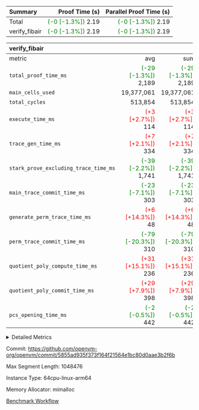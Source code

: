 | Summary | Proof Time (s) | Parallel Proof Time (s) |
|:---|---:|---:|
| Total | <span style='color: green'>(-0 [-1.3%])</span> 2.19 | <span style='color: green'>(-0 [-1.3%])</span> 2.19 |
| verify_fibair | <span style='color: green'>(-0 [-1.3%])</span> 2.19 | <span style='color: green'>(-0 [-1.3%])</span> 2.19 |


| verify_fibair |||||
|:---|---:|---:|---:|---:|
|metric|avg|sum|max|min|
| `total_proof_time_ms ` | <span style='color: green'>(-29 [-1.3%])</span> 2,189 | <span style='color: green'>(-29 [-1.3%])</span> 2,189 | <span style='color: green'>(-29 [-1.3%])</span> 2,189 | <span style='color: green'>(-29 [-1.3%])</span> 2,189 |
| `main_cells_used     ` |  19,377,061 |  19,377,061 |  19,377,061 |  19,377,061 |
| `total_cycles        ` |  513,854 |  513,854 |  513,854 |  513,854 |
| `execute_time_ms     ` | <span style='color: red'>(+3 [+2.7%])</span> 114 | <span style='color: red'>(+3 [+2.7%])</span> 114 | <span style='color: red'>(+3 [+2.7%])</span> 114 | <span style='color: red'>(+3 [+2.7%])</span> 114 |
| `trace_gen_time_ms   ` | <span style='color: red'>(+7 [+2.1%])</span> 334 | <span style='color: red'>(+7 [+2.1%])</span> 334 | <span style='color: red'>(+7 [+2.1%])</span> 334 | <span style='color: red'>(+7 [+2.1%])</span> 334 |
| `stark_prove_excluding_trace_time_ms` | <span style='color: green'>(-39 [-2.2%])</span> 1,741 | <span style='color: green'>(-39 [-2.2%])</span> 1,741 | <span style='color: green'>(-39 [-2.2%])</span> 1,741 | <span style='color: green'>(-39 [-2.2%])</span> 1,741 |
| `main_trace_commit_time_ms` | <span style='color: green'>(-23 [-7.1%])</span> 303 | <span style='color: green'>(-23 [-7.1%])</span> 303 | <span style='color: green'>(-23 [-7.1%])</span> 303 | <span style='color: green'>(-23 [-7.1%])</span> 303 |
| `generate_perm_trace_time_ms` | <span style='color: red'>(+6 [+14.3%])</span> 48 | <span style='color: red'>(+6 [+14.3%])</span> 48 | <span style='color: red'>(+6 [+14.3%])</span> 48 | <span style='color: red'>(+6 [+14.3%])</span> 48 |
| `perm_trace_commit_time_ms` | <span style='color: green'>(-79 [-20.3%])</span> 310 | <span style='color: green'>(-79 [-20.3%])</span> 310 | <span style='color: green'>(-79 [-20.3%])</span> 310 | <span style='color: green'>(-79 [-20.3%])</span> 310 |
| `quotient_poly_compute_time_ms` | <span style='color: red'>(+31 [+15.1%])</span> 236 | <span style='color: red'>(+31 [+15.1%])</span> 236 | <span style='color: red'>(+31 [+15.1%])</span> 236 | <span style='color: red'>(+31 [+15.1%])</span> 236 |
| `quotient_poly_commit_time_ms` | <span style='color: red'>(+29 [+7.9%])</span> 398 | <span style='color: red'>(+29 [+7.9%])</span> 398 | <span style='color: red'>(+29 [+7.9%])</span> 398 | <span style='color: red'>(+29 [+7.9%])</span> 398 |
| `pcs_opening_time_ms ` | <span style='color: green'>(-2 [-0.5%])</span> 442 | <span style='color: green'>(-2 [-0.5%])</span> 442 | <span style='color: green'>(-2 [-0.5%])</span> 442 | <span style='color: green'>(-2 [-0.5%])</span> 442 |



<details>
<summary>Detailed Metrics</summary>

|  | verify_program_compile_ms | total_cells | stark_prove_excluding_trace_time_ms | quotient_poly_compute_time_ms | quotient_poly_commit_time_ms | perm_trace_commit_time_ms | pcs_opening_time_ms | main_trace_commit_time_ms |
| --- | --- | --- | --- | --- | --- | --- | --- |
|  | 5 | 65,536 | 63 | 3 | 14 | 0 | 32 | 13 | 

| air_name | rows | quotient_deg | main_cols | interactions | constraints | cells |
| --- | --- | --- | --- | --- | --- | --- |
| AccessAdapterAir<2> |  | 4 |  | 5 | 11 |  | 
| AccessAdapterAir<4> |  | 4 |  | 5 | 11 |  | 
| AccessAdapterAir<8> |  | 4 |  | 5 | 11 |  | 
| FibonacciAir | 32,768 | 1 | 2 |  | 5 | 65,536 | 
| FriReducedOpeningAir |  | 4 |  | 31 | 53 |  | 
| NativePoseidon2Air<BabyBearParameters>, 1> |  | 4 |  | 176 | 555 |  | 
| PhantomAir |  | 4 |  | 3 | 4 |  | 
| ProgramAir |  | 1 |  | 1 | 4 |  | 
| VariableRangeCheckerAir |  | 1 |  | 1 | 4 |  | 
| VmAirWrapper<BranchNativeAdapterAir, BranchEqualCoreAir<1> |  | 4 |  | 11 | 20 |  | 
| VmAirWrapper<JalNativeAdapterAir, JalCoreAir> |  | 4 |  | 7 | 6 |  | 
| VmAirWrapper<NativeAdapterAir<2, 0>, PublicValuesCoreAir> |  | 4 |  | 11 | 22 |  | 
| VmAirWrapper<NativeAdapterAir<2, 1>, FieldArithmeticCoreAir> |  | 4 |  | 15 | 23 |  | 
| VmAirWrapper<NativeLoadStoreAdapterAir<1>, NativeLoadStoreCoreAir<1> |  | 4 |  | 15 | 17 |  | 
| VmAirWrapper<NativeLoadStoreAdapterAir<4>, NativeLoadStoreCoreAir<4> |  | 4 |  | 15 | 17 |  | 
| VmAirWrapper<NativeVectorizedAdapterAir<4>, FieldExtensionCoreAir> |  | 4 |  | 15 | 23 |  | 
| VmConnectorAir |  | 4 |  | 3 | 8 |  | 
| VolatileBoundaryAir |  | 4 |  | 4 | 16 |  | 

| group | trace_gen_time_ms | total_proof_time_ms | total_cycles | total_cells | stark_prove_excluding_trace_time_ms | quotient_poly_compute_time_ms | quotient_poly_commit_time_ms | perm_trace_commit_time_ms | pcs_opening_time_ms | main_trace_commit_time_ms | main_cells_used | generate_perm_trace_time_ms | execute_time_ms |
| --- | --- | --- | --- | --- | --- | --- | --- | --- | --- | --- | --- | --- | --- |
| verify_fibair | 334 | 2,189 | 513,854 | 44,140,184 | 1,741 | 236 | 398 | 310 | 442 | 303 | 19,377,061 | 48 | 114 | 

| group | air_name | rows | prep_cols | perm_cols | main_cols | cells |
| --- | --- | --- | --- | --- | --- | --- |
| verify_fibair | AccessAdapterAir<2> | 65,536 |  | 12 | 11 | 1,507,328 | 
| verify_fibair | AccessAdapterAir<4> | 32,768 |  | 12 | 13 | 819,200 | 
| verify_fibair | AccessAdapterAir<8> | 128 |  | 12 | 17 | 3,712 | 
| verify_fibair | FriReducedOpeningAir | 1,024 |  | 36 | 26 | 63,488 | 
| verify_fibair | NativePoseidon2Air<BabyBearParameters>, 1> | 16,384 |  | 216 | 399 | 10,076,160 | 
| verify_fibair | PhantomAir | 16,384 |  | 8 | 6 | 229,376 | 
| verify_fibair | ProgramAir | 8,192 |  | 8 | 10 | 147,456 | 
| verify_fibair | VariableRangeCheckerAir | 262,144 | 2 | 8 | 1 | 2,359,296 | 
| verify_fibair | VmAirWrapper<BranchNativeAdapterAir, BranchEqualCoreAir<1> | 131,072 |  | 16 | 23 | 5,111,808 | 
| verify_fibair | VmAirWrapper<JalNativeAdapterAir, JalCoreAir> | 16,384 |  | 12 | 10 | 360,448 | 
| verify_fibair | VmAirWrapper<NativeAdapterAir<2, 1>, FieldArithmeticCoreAir> | 262,144 |  | 20 | 30 | 13,107,200 | 
| verify_fibair | VmAirWrapper<NativeLoadStoreAdapterAir<1>, NativeLoadStoreCoreAir<1> | 131,072 |  | 24 | 25 | 6,422,528 | 
| verify_fibair | VmAirWrapper<NativeLoadStoreAdapterAir<4>, NativeLoadStoreCoreAir<4> | 16,384 |  | 24 | 34 | 950,272 | 
| verify_fibair | VmAirWrapper<NativeVectorizedAdapterAir<4>, FieldExtensionCoreAir> | 8,192 |  | 20 | 40 | 491,520 | 
| verify_fibair | VmConnectorAir | 2 | 1 | 8 | 4 | 24 | 
| verify_fibair | VolatileBoundaryAir | 131,072 |  | 8 | 11 | 2,490,368 | 

</details>


Commit: https://github.com/openvm-org/openvm/commit/5855ad935f373f164f21564e1bc80d0aae3b2f6b

Max Segment Length: 1048476

Instance Type: 64cpu-linux-arm64

Memory Allocator: mimalloc

[Benchmark Workflow](https://github.com/openvm-org/openvm/actions/runs/12971034997)
